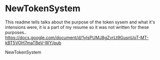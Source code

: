 NewTokenSystem
==============

This readme tells talks about the purpose of the token sysem and what it's intensions were, it is a part of my resume so it was not written for these purposes..
https://docs.google.com/document/d/1ylsPUMJ8gZvrLt9GusnUoT-MT-kBT5VOH7maTBeV-WY/pub


NewTokenSystem
